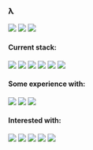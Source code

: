 ### λ

<!-- ![github stats](https://github-readme-stats.vercel.app/api?username=defun99&theme=nightowl&show_icons=true&hide_border=true) -->


![](https://img.shields.io/badge/OS-Linux-informational?style=flat&logo=Linux&logoColor=white&color=7f7d7c)
![](https://img.shields.io/badge/Distro-Manjaro-informational?style=flat&logo=Manjaro&logoColor=white&color=39918c)
![](https://img.shields.io/badge/Editor-VSCode-informational?style=flat&logo=visual-studio-code&logoColor=white&color=d0b49f)


#### Current stack:
![](https://img.shields.io/badge/Typescript-informational?style=flat&logo=Typescript&logoColor=white&color=2f435a)
![](https://img.shields.io/badge/Angular-informational?style=flat&logo=Angular&logoColor=white&color=933b27)
![](https://img.shields.io/badge/Node.js-informational?style=flat&logo=Node.js&logoColor=white&color=39918c)
![](https://img.shields.io/badge/Express-informational?style=flat&logo=Typescript&logoColor=white&color=2f435a)
![](https://img.shields.io/badge/Vue.js-informational?style=flat&logo=Vue.js&logoColor=white&color=39918c)
![](https://img.shields.io/badge/Mongo-informational?style=flat&logo=MongoDB&logoColor=white&color=39918c)


#### Some experience with:
![](https://img.shields.io/badge/Python-informational?style=flat&logo=Python&logoColor=white&color=39918c)
![](https://img.shields.io/badge/Django-informational?style=flat&logo=Django&logoColor=white&color=39918c)
![](https://img.shields.io/badge/PortgreSQl-informational?style=flat&logo=postgresql&logoColor=white&color=3792cb)


#### Interested with:
<!-- ![](https://img.shields.io/badge/D3.js/p5.js/Processing-informational?style=flat&logo=Tableau&logoColor=white&color=ff8b3d) -->
<!--![](https://img.shields.io/badge/Julia-informational?style=flat&logo=Julia&logoColor=white&color=DA70D6) -->

![](https://img.shields.io/badge/Node.js-informational?style=flat&logo=Node.js&logoColor=white&color=39918c)
![](https://img.shields.io/badge/Python-informational?style=flat&logo=Python&logoColor=white&color=39918c)
![](https://img.shields.io/badge/Go-informational?style=flat&logo=Go&logoColor=white&color=3792cb)
![](https://img.shields.io/badge/Julia-informational?style=flat&logo=Julia&logoColor=white&color=b1a7d1)
![](https://img.shields.io/badge/R-informational?style=flat&logo=R&logoColor=white&color=187bcd)
<!-- ![](https://img.shields.io/badge/C&#9839;-informational?style=flat&logo=c-sharp&logoColor=black&color=f5f5f5) -->
<!--![](https://img.shields.io/badge/Python-informational?style=flat&logo=Python&logoColor=white&color=228B22) -->

<!-- ![](https://img.shields.io/badge/Unity/C&#9839;-Informational?style=flat&logo=unity&logoColor=white&color=00008B) -->
<!-- ![](https://img.shields.io/badge/Rust-informational?style=flat&logo=Rust&logoColor=white&color=ab6b51) -->

<!-- ![](https://img.shields.io/badge/OpenGL-informational?style=flat&logo=OpenGL&logoColor=white&color=blue)
![](https://img.shields.io/badge/WebGL-informational?style=flat&logo=WebGL&logoColor=white&color=red) -->

<!-- <a href="https://observablehq.com/d/16abef2c19828e52"><img src="untitled (1).svg"></a> -->


<!-- ![](https://img.shields.io/badge/Rust-informational?style=flat&logo=Rust&logoColor=white&color=865840)
![](https://img.shields.io/badge/Haskell-informational?style=flat&logo=Haskell&logoColor=white&color=7b33fb)  -->


<!-- ![](https://img.shields.io/badge/Python-informational?style=flat&logo=Python&logoColor=white&color=296d98)
![](https://img.shields.io/badge/PostgreSQL-informational?style=flat&logo=PostgreSQL&logoColor=white&color=296d98) -->

<!-- <a href="https://wakatime.com"><img src="https://wakatime.com/share/@defun99/18e0e2ac-a468-4feb-8ea2-258151bb2672.png" /></a> -->
<!-- <a href="https://wakatime.com"><img src="https://wakatime.com/share/@defun99/af02bf10-ea2b-42b4-ae4b-0a982dc9841c.png" /></a> -->

<!-- <a href="https://wakatime.com"><img src="https://wakatime.com/share/@defun99/59205e29-42f8-4a60-b0b7-1398ec3ee921.png" /></a> -->

<!--
**defun99/defun99** is a ✨ _special_ ✨ repository because its `README.md` (this file) appears on your GitHub profile.


Here are some ideas to get you started:

- 🔭 I’m currently working on Express API + Mongo
- 🌱 I’m currently learning server-side programming and Huskell
- 💬 Ask me about anything
- 😄 Pronouns: Nik
- ⚡ Fun fact: ...
-->
